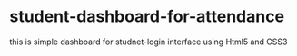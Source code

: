 # student-dashboard-for-attendance
this is simple dashboard for studnet-login interface 
using Html5 and CSS3
